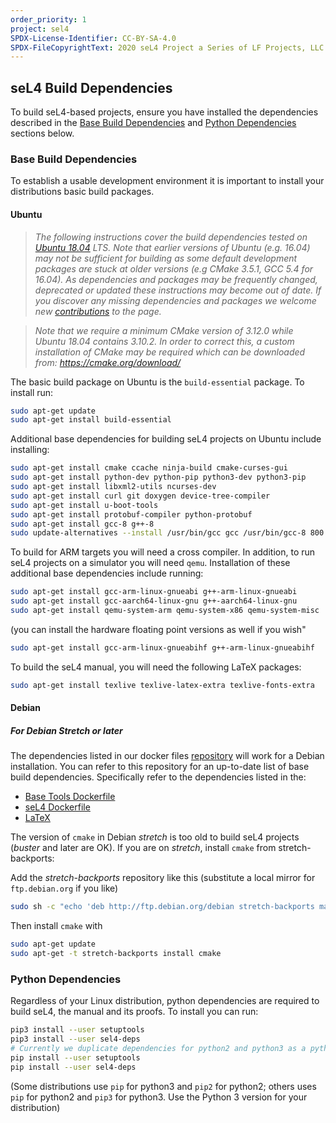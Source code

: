 ```yaml
---
order_priority: 1
project: sel4
SPDX-License-Identifier: CC-BY-SA-4.0
SPDX-FileCopyrightText: 2020 seL4 Project a Series of LF Projects, LLC.
---
```


## seL4 Build Dependencies

To build seL4-based projects, ensure you have installed the dependencies described in the [Base Build Dependencies](#base-build-dependencies) and [Python Dependencies](#python-dependencies) sections below.

### Base Build Dependencies

To establish a usable development environment it is important to install your distributions basic build packages.

#### Ubuntu

> *The following instructions cover the build dependencies tested on [Ubuntu 18.04](http://releases.ubuntu.com/18.04/) LTS. Note that earlier versions of Ubuntu (e.g. 16.04) may not be sufficient for building as some default development packages are
stuck at older versions (e.g CMake 3.5.1, GCC 5.4 for 16.04).
As dependencies and packages may be frequently changed, deprecated or updated these instructions may become out of date. If you discover any missing dependencies and packages we welcome new [contributions](https://docs.sel4.systems/DocsContributing) to the page.*

> *Note that we require a minimum CMake version of 3.12.0 while Ubuntu 18.04 contains 3.10.2.  In order to correct this, a custom installation of CMake may be required which can be downloaded from: https://cmake.org/download/*

The basic build package on Ubuntu is the `build-essential` package. To install run:

```sh
sudo apt-get update
sudo apt-get install build-essential
```

Additional base dependencies for building seL4 projects on Ubuntu include installing:

```sh
sudo apt-get install cmake ccache ninja-build cmake-curses-gui
sudo apt-get install python-dev python-pip python3-dev python3-pip
sudo apt-get install libxml2-utils ncurses-dev
sudo apt-get install curl git doxygen device-tree-compiler
sudo apt-get install u-boot-tools
sudo apt-get install protobuf-compiler python-protobuf
sudo apt-get install gcc-8 g++-8
sudo update-alternatives --install /usr/bin/gcc gcc /usr/bin/gcc-8 800 --slave /usr/bin/g++ g++ /usr/bin/g++-8
```

To build for ARM targets you will need a cross compiler. In addition, to run seL4 projects on a simulator you will need `qemu`. Installation of these additional base dependencies include running:


```sh
sudo apt-get install gcc-arm-linux-gnueabi g++-arm-linux-gnueabi
sudo apt-get install gcc-aarch64-linux-gnu g++-aarch64-linux-gnu
sudo apt-get install qemu-system-arm qemu-system-x86 qemu-system-misc
```

(you can install  the hardware floating point versions as well if you wish"

```sh
sudo apt-get install gcc-arm-linux-gnueabihf g++-arm-linux-gnueabihf
```

To build the seL4 manual, you will need the following LaTeX packages:

```sh
sudo apt-get install texlive texlive-latex-extra texlive-fonts-extra
```

#### Debian

##### For Debian Stretch or later

The dependencies listed in our docker files [repository](https://github.com/seL4/seL4-CAmkES-L4v-dockerfiles) will work for a Debian installation. You can refer to this repository for an up-to-date list of base build dependencies. Specifically refer to the dependencies listed in the:

* [Base Tools Dockerfile](https://github.com/seL4/seL4-CAmkES-L4v-dockerfiles/blob/master/base_tools.dockerfile)
* [seL4 Dockerfile](https://github.com/seL4/seL4-CAmkES-L4v-dockerfiles/blob/master/sel4.dockerfile)
* [LaTeX](https://github.com/seL4/seL4-CAmkES-L4v-dockerfiles/blob/master/scripts/apply-tex.sh)

The version of `cmake` in Debian *stretch* is too old to build seL4 projects (*buster* and later are OK).  If you are on *stretch*, install `cmake` from stretch-backports:

Add the *stretch-backports* repository like this (substitute a local mirror for `ftp.debian.org` if you like)

```sh
sudo sh -c "echo 'deb http://ftp.debian.org/debian stretch-backports main' > /etc/apt/sources.list.d/backports.list"
```

Then install `cmake` with

```sh
sudo apt-get update
sudo apt-get -t stretch-backports install cmake
```

### Python Dependencies

Regardless of your Linux distribution, python dependencies are required to build seL4, the manual and its proofs. To install you can run:

```sh
pip3 install --user setuptools
pip3 install --user sel4-deps
# Currently we duplicate dependencies for python2 and python3 as a python3 upgrade is in process
pip install --user setuptools
pip install --user sel4-deps
```

(Some distributions use `pip` for python3 and `pip2` for python2; others uses `pip` for python2 and `pip3` for python3.  Use the Python 3 version for your distribution)
